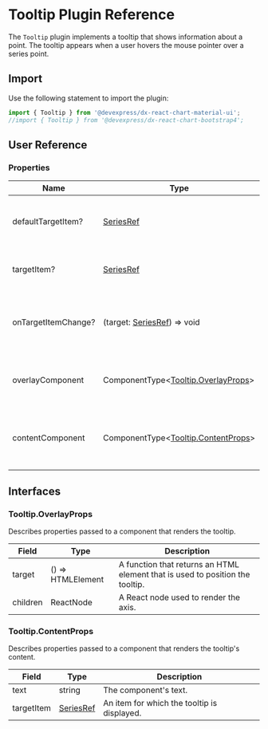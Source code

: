 # Tooltip Plugin Reference

The `Tooltip` plugin implements a tooltip that shows information about a point. The tooltip appears when a user hovers the mouse pointer over a series point.

## Import

Use the following statement to import the plugin:

```js
import { Tooltip } from '@devexpress/dx-react-chart-material-ui';
//import { Tooltip } from '@devexpress/dx-react-chart-bootstrap4';
```

## User Reference

### Properties

Name | Type | Default | Description
-----|------|---------|------------
defaultTargetItem? | [SeriesRef](./event-tracker.md#seriesref) | | An item for which the tooltip is displayed initially.
targetItem? | [SeriesRef](./event-tracker.md#seriesref) | | An item for which the tooltip is displayed.
onTargetItemChange? | (target: [SeriesRef](./event-tracker.md#seriesref)) => void | | A function that is executed when the target item changes.
overlayComponent | ComponentType&lt;[Tooltip.OverlayProps](#tooltipoverlayprops)&gt; | | A component that renders the tooltip.
contentComponent | ComponentType&lt;[Tooltip.ContentProps](#tooltipcontentprops)&gt; | | A component that renders the tooltip content.

## Interfaces

### Tooltip.OverlayProps

Describes properties passed to a component that renders the tooltip.

Field | Type | Description
------|------|------------
target | () => HTMLElement | A function that returns an HTML element that is used to position the tooltip.
children | ReactNode | A React node used to render the axis.

### Tooltip.ContentProps

Describes properties passed to a component that renders the tooltip's content.

Field | Type | Description
------|------|------------
text | string | The component's text.
targetItem | [SeriesRef](./event-tracker.md#seriesref) | An item for which the tooltip is displayed.
